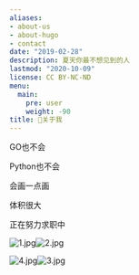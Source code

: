 ```yaml
---
aliases:
- about-us
- about-hugo
- contact
date: "2019-02-28"
description: 夏天你最不想见到的人
lastmod: "2020-10-09"
license: CC BY-NC-ND
menu:
  main:
    pre: user
    weight: -90
title: 🐣关于我
---
```


GO也不会

Python也不会

会画一点画

体积很大

正在努力求职中

![1.jpg](https://i.loli.net/2021/06/07/dXYshpLnjDB2KIS.jpg)![2.jpg](https://i.loli.net/2021/06/07/Xq7WP5aJStB6lbf.jpg)

![4.jpg](https://i.loli.net/2021/06/07/1ORUisKDGQHtbnE.jpg)![3.jpg](https://i.loli.net/2021/06/07/bHuSmsQLlCYFAGh.jpg)